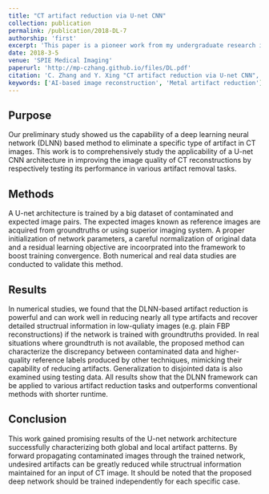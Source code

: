 ```yaml
---
title: "CT artifact reduction via U-net CNN"
collection: publication
permalink: /publication/2018-DL-7
authorship: 'first'
excerpt: 'This paper is a pioneer work from my undergraduate research in the field of deep learning CT image reconstruction. It address the challenging problem of metal artifact in CT which even now still bothers both the diagnostic and therapeutic physicists in the conventional setting. In this paper, clinical data from dental CT with metla implants were used to validate our proposed model.'
date: 2018-3-5
venue: 'SPIE Medical Imaging'
paperurl: 'http://mp-czhang.github.io/files/DL.pdf'
citation: 'C. Zhang and Y. Xing "CT artifact reduction via U-net CNN", Proc. SPIE 10574, Medical Imaging 2018: Image Processing, 105741R (5 March 2018); https://doi.org/10.1117/12.2293903'
keywords: ['AI-based image reconstruction', 'Metal artifact reduction']
---
```


## Purpose
Our preliminary study showed us the capability of a deep learning neural network (DLNN) based method to eliminate a specific type of artifact in CT images. This work is to comprehensively study the applicability of a U-net CNN architecture in improving the image quality of CT reconstructions by respectively testing its performance in various artifact removal tasks. 

## Methods
A U-net architecture is trained by a big dataset of contaminated and expected image pairs. The expected images known as reference images are acquired from groundtruths or using superior imaging system. A proper initialization of network parameters, a careful normalization of original data and a residual learning objective are incoorprated into the framework to boost training convergence. Both numerical and real data studies are conducted to validate this method. 

## Results
In numerical studies, we found that the DLNN-based artifact reduction is powerful and can work well in reducing nearly all type artifacts and recover detailed structrual information in low-quliaty images (e.g. plain FBP reconstructions) if the network is trained with groundtruths provided. In real situations where groundtruth is not available, the proposed method can characterize the discrepancy between contaminated data and higher-quality reference labels produced by other techniques, mimicking their capability of reducing artifacts. Generalization to disjointed data is also examined using testing data. All results show that the DLNN framework can be applied to various artifact reduction tasks and outperforms conventional methods with shorter runtime. 

## Conclusion 
This work gained promising results of the U-net network architecture successfully characterizing both global and local artifact patterns. By forward propagating contaminated images through the trained network, undesired artifacts can be greatly reduced while structrual information maintained for an input of CT image. It should be noted that the proposed deep network should be trained independently for each specific case.